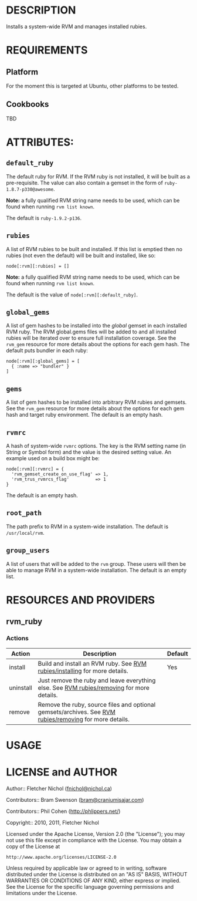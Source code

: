 # DESCRIPTION

Installs a system-wide RVM and manages installed rubies.

# REQUIREMENTS

## Platform

For the moment this is targeted at Ubuntu, other platforms to be tested.

## Cookbooks

TBD

# ATTRIBUTES:

## `default_ruby`

The default ruby for RVM. If the RVM ruby is not installed, it will be
built as a pre-requisite. The value can also contain a gemset in the form of
`ruby-1.8.7-p330@awesome`.

**Note:** a fully qualified RVM string name needs to be used, which can be
found when running `rvm list known`.

The default is `ruby-1.9.2-p136`.

## `rubies`

A list of RVM rubies to be built and installed. If this list is emptied then
no rubies (not even the default) will be built and installed, like so:

    node[:rvm][:rubies] = []

**Note:** a fully qualified RVM string name needs to be used, which can be
found when running `rvm list known`.

The default is the value of `node[:rvm][:default_ruby]`.

## `global_gems`

A list of gem hashes to be installed into the *global* gemset in each
installed RVM ruby. The RVM global.gems files will be added to and all
installed rubies will be iterated over to ensure full installation coverage.
See the `rvm_gem` resource for more details about the options for each
gem hash. The default puts bundler in each ruby:

    node[:rvm][:global_gems] = [
      { :name => "bundler" }
    ]

## `gems`

A list of gem hashes to be installed into arbitrary RVM rubies and gemsets.
See the `rvm_gem` resource for more details about the options for each gem
hash and target ruby environment. The default is an empty hash.

## `rvmrc`

A hash of system-wide `rvmrc` options. The key is the RVM setting name
(in String or Symbol form) and the value is the desired setting value.
An example used on a build box might be:

    node[:rvm][:rvmrc] = {
      'rvm_gemset_create_on_use_flag' => 1,
      'rvm_trus_rvmrcs_flag'          => 1
    }

The default is an empty hash.

## `root_path`

The path prefix to RVM in a system-wide installation. The default is
`/usr/local/rvm`.

## `group_users`

A list of users that will be added to the `rvm` group. These users
will then be able to manage RVM in a system-wide installation. The default
is an empty list.

# RESOURCES AND PROVIDERS

## rvm_ruby

### Actions

Action    |Description                   |Default
----------|------------------------------|-------
install   |Build and install an RVM ruby. See [RVM rubies/installing](http://rvm.beginrescueend.com/rubies/installing/) for more details. |Yes
uninstall |Just remove the ruby and leave everything else. See [RVM rubies/removing](http://rvm.beginrescueend.com/rubies/removing/) for more details. |
remove    |Remove the ruby, source files and optional gemsets/archives. See [RVM rubies/removing](http://rvm.beginrescueend.com/rubies/removing/) for more details. |


# USAGE

# LICENSE and AUTHOR

Author:: Fletcher Nichol (<fnichol@nichol.ca>)

Contributors:: Bram Swenson (<bram@craniumisajar.com>)

Contributors:: Phil Cohen (http://phlippers.net/)

Copyright:: 2010, 2011, Fletcher Nichol

Licensed under the Apache License, Version 2.0 (the "License");
you may not use this file except in compliance with the License.
You may obtain a copy of the License at

    http://www.apache.org/licenses/LICENSE-2.0

Unless required by applicable law or agreed to in writing, software
distributed under the License is distributed on an "AS IS" BASIS,
WITHOUT WARRANTIES OR CONDITIONS OF ANY KIND, either express or implied.
See the License for the specific language governing permissions and
limitations under the License.
